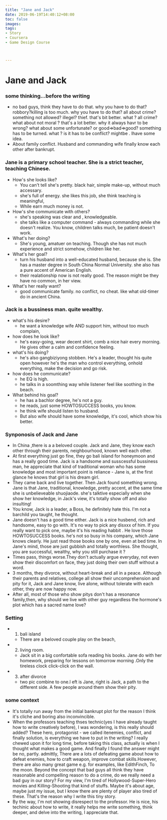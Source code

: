 ```yaml
---
title: "Jane and Jack"
date: 2019-06-19T14:40:12+08:00
toc: false
images:
tags:
- Story
- Coursera
- Game Design Course



---
```


# Jane and Jack

### some thinking...before the writing
  - no bad guys, think they have to do that. why you have to do that? robbory?killing is too much. why you have to do that? all about crime? something not allowed? illegel? thief. that's bit better. what ? all crime? what about not moral ? that's a lot better. why it always havr to be wrong? what about some unfortunate? or good=>bad=>good? something has to be turned. what ? is it has to be conflict? mightbe . Ihave some idea.
- About family conflict. Husband and commanding wife finally know each other after bankrupt.

### Jane is a primary school teacher. She is a strict teacher, teaching Chinese.
  - How's she looks like?
    - You can't tell she's pretty. black hair, simple make-up, without much accessary.
    - she's full of energy. she likes this job, she think teaching is meaningful,
    - While earn much money is not.
  - How's she communicate with others?
    - she's speaking was clear and , knowledgeable.
    - she talks  like a computer command - always commanding while she  doesn't realize. You know, children talks much, be patient doesn't work.
  - What's her doing?
    - She's young, amatuer on teaching.  Though she has not much experience and strict somehow, children like her. 
  - What's her goal?
    - turn his husband into a well-educated husband, because she is. She has a master degree in South China Normal University. she also has a pure accent of American English. 
    - their realationship now is not really good. The reason might be they have no common, in her view. 
  - What's her really want?
    - good communicate family. no conflict, no cheat. like what old-timer do in ancient China. 

### Jack is a bussiness man. quite wealthy.
  - what's his desire?
    - he want a knowledge wife AND support him, without too much complain, 
  - how does he look like?
    - he's easy-going, wear decent shirt, comb a nice hair every morning. He gives other a calm and confidence feeling.
  - what's his doing?
    - he's also gangbiziyong stobben. He's a leader, thought his quite open however he's the man who control everything, onhold everything, make the decision and go risk.
  - how does he communicate?
    - he EQ is high.
    - he talks in a soomthing way while listener feel like soothing in the beach.
  - What behind his goal?
    - he has a bachlor degree, he's not a guy.
    - he reads, just some HOWTOSUCCESS books, you know.
    - he think wife should listen to husband.
    - But also wife should have some knowledge, it's cool, which show his better.

### Synponosis of Jack and Jane 
  - In China ,there is a a beloved couple. Jack and Jane, they know each other through their parents, neighbourhood, known well each other. 
  - At first everything just go fine, they go bali island for honeymoon and has a really good time. Jack is a handsome and susscessful bussiness man, he appreciate that kind of traditional woman who has some knowledge and most important point is reliance - Jane is, at the first glance he knows that girl is his dream girl.
  - They came back and live together. Then Jack found something wrong. Jane is that Jane, traditional, knowledge, pretty accent, at the same time she is unbelieveable shuojiaode. she's talktive especially when she show her knowledge, in Jack's view, it's totally show off and also insulting!
  - You know, Jack is a leader, a Boss, he definitely hate this. I'm not a barchild you taught, he thought.
  - Jane doesn't has a good time either. Jack is a nice husbend, rich and handsome, easy to go with. It's no way to pick any disxxx of him. If you really want to pick one, maybe it's his reading habbit . He love those HOWTOSUCCESS books. he's not so busy in his company, which Jane knows clearly. He just read those books one by one, even at bed time. In Jane's mind, those are just gubbish and totally worthless. She thought, you are successful, wealthy, why you still purchase it ?
  - Times pass, things worse.They don't actually argue everyday, not even show their discomfort on face, they just doing their own stuff without a word. 
  - 3 months, they divorce, without heart-break and all in a peace. Although their parents and relatives, college all show their uncomprehension and pity for it, Jack and Jane know, live alone, without tolerate with each other, they are now happy now.
  - After all, most of those who show pitys don't has a resonance family,then, why should we live with other guy regardless the hormone's plot which has a sacred name love?

### Setting
  - 1. bali island
    - There are a beloved couple play on the beach, 
  - 2. living room.
    - Jack sit in a big confortable sofa reading his books. Jane do with her homework, preparing for lessons on tomorrow morning .Only the tireless clock click-click on the wall.
  - 3. after divorce
    - two pic combine to one.l eft is Jane, right is Jack, a path to the different side. A few people around them show their pity.

### some context
  - It's totally run away from the initial bankrupt plot for the reason I think it's cliche and boring also inconvincible.
  - When the professors teaching thses technic(yes I have already taught how to write creatively before), I was wondering, is this really should added? These hero, protagonist - we called itenemies, conflict, and finally solution, is everything we have to put in the writing? I really chewed upon it for long time, before taking this class, actually is when I thought what makes a good game. And finally I found the answer might be no, partly. admittly, There are a lots of defeating game about how to defeat enemies, how to craft weapon, improve combat skills.However, there are also many great game e.g. for examples, like EdithFinch, To the moon. Beyond the concept that bad guys all think they have reasonable and compelling reason to do a crime, do we really need a bad guy in our story? For my view, I'm tired of Hollywood-Super-Hero movies and Killing-Shooting that kind of stuffs. Maybe it's about age, maybe just my issue, but I know there are plenty of player also tired of these. That's the reason why I write this tiny story.
  - By the way, I'm not showing disrespect to the professor. He is nice, his techinic about how to write, it really helps me write something, think deeper, and delve into the writing, I appreciate that. 
